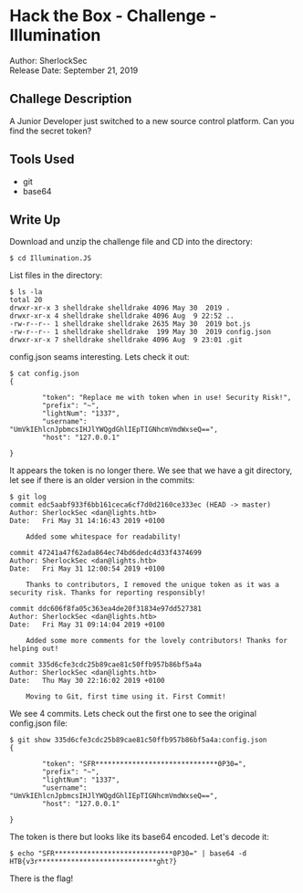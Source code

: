 # Hack the Box - Challenge - Illumination
Author: SherlockSec  
Release Date: September 21, 2019

## Challege Description
A Junior Developer just switched to a new source control platform. Can you find the secret token?

## Tools Used
- git
- base64

## Write Up

Download and unzip the challenge file and CD into the directory:

```
$ cd Illumination.JS
```

List files in the directory:

```
$ ls -la
total 20
drwxr-xr-x 3 shelldrake shelldrake 4096 May 30  2019 .
drwxr-xr-x 4 shelldrake shelldrake 4096 Aug  9 22:52 ..
-rw-r--r-- 1 shelldrake shelldrake 2635 May 30  2019 bot.js
-rw-r--r-- 1 shelldrake shelldrake  199 May 30  2019 config.json
drwxr-xr-x 7 shelldrake shelldrake 4096 Aug  9 23:01 .git
```

config.json seams interesting. Lets check it out:

```
$ cat config.json                           
{

        "token": "Replace me with token when in use! Security Risk!",
        "prefix": "~",
        "lightNum": "1337",
        "username": "UmVkIEhlcnJpbmcsIHJlYWQgdGhlIEpTIGNhcmVmdWxseQ==",
        "host": "127.0.0.1"

}
```

It appears the token is no longer there. We see that we have a git directory, let see if there is an older version in the commits:

```
$ git log                                          
commit edc5aabf933f6bb161ceca6cf7d0d2160ce333ec (HEAD -> master)
Author: SherlockSec <dan@lights.htb>
Date:   Fri May 31 14:16:43 2019 +0100

    Added some whitespace for readability!

commit 47241a47f62ada864ec74bd6dedc4d33f4374699
Author: SherlockSec <dan@lights.htb>
Date:   Fri May 31 12:00:54 2019 +0100

    Thanks to contributors, I removed the unique token as it was a security risk. Thanks for reporting responsibly!

commit ddc606f8fa05c363ea4de20f31834e97dd527381
Author: SherlockSec <dan@lights.htb>
Date:   Fri May 31 09:14:04 2019 +0100

    Added some more comments for the lovely contributors! Thanks for helping out!

commit 335d6cfe3cdc25b89cae81c50ffb957b86bf5a4a
Author: SherlockSec <dan@lights.htb>
Date:   Thu May 30 22:16:02 2019 +0100

    Moving to Git, first time using it. First Commit!
```

We see 4 commits. Lets check out the first one to see the original config.json file:

```
$ git show 335d6cfe3cdc25b89cae81c50ffb957b86bf5a4a:config.json  
{

        "token": "SFR******************************0P30=",
        "prefix": "~",
        "lightNum": "1337",
        "username": "UmVkIEhlcnJpbmcsIHJlYWQgdGhlIEpTIGNhcmVmdWxseQ==",
        "host": "127.0.0.1"

}
```

The token is there but looks like its base64 encoded. Let's decode it:

```
$ echo "SFR*****************************0P30=" | base64 -d
HTB{v3r*****************************ght?}
```

There is the flag!


